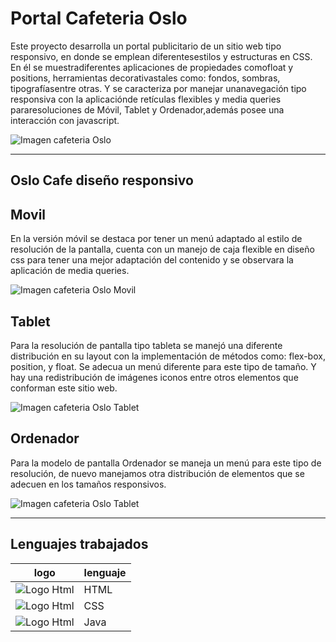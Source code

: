 # Portal Cafeteria Oslo 

Este proyecto desarrolla un portal publicitario de un sitio web tipo responsivo, en donde se emplean diferentesestilos y estructuras en CSS. En él se muestradiferentes aplicaciones de propiedades comofloat y positions, herramientas decorativastales como: fondos, sombras, tipografíasentre otras. Y se caracteriza por manejar unanavegación tipo responsiva con la aplicaciónde retículas flexibles y media queries pararesoluciones de Móvil, Tablet y Ordenador,además posee una interacción con javascript.

![Imagen cafeteria Oslo](flatOSLOcafe.jpg)


---
## Oslo Cafe diseño responsivo 

## Movil
En la versión móvil se destaca por tener un menú adaptado al estilo de resolución de la pantalla, cuenta con un manejo de caja flexible en diseño css para tener una mejor adaptación del contenido y se observara la aplicación de media queries.

![Imagen cafeteria Oslo Movil](presentacion/movil.png)

## Tablet
Para la resolución de pantalla tipo tableta se manejó una diferente distribución en su layout con la implementación de métodos como: flex-box, position, y float. Se adecua un menú diferente para este tipo de tamaño. Y hay una redistribución de imágenes iconos entre otros elementos que conforman este sitio web.

![Imagen cafeteria Oslo Tablet](presentacion/Tablet.png)

## Ordenador

Para la modelo de pantalla Ordenador se maneja un menú para este tipo de resolución, de nuevo manejamos otra distribución de elementos que se adecuen en los tamaños responsivos.

![Imagen cafeteria Oslo Tablet](presentacion/Ordenador2.png)

---
## Lenguajes trabajados




|logo | lenguaje|
|-------|--------|
| ![Logo Html](presentacion/html.png)  | HTML |
| ![Logo Html](presentacion/css.png)  | CSS |
| ![Logo Html](presentacion/js.png)  | Java |
